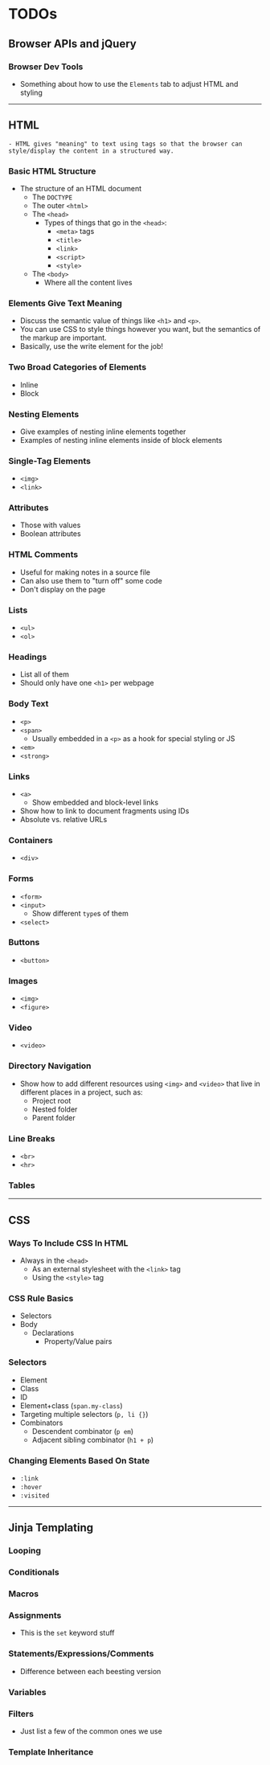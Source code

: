 # TODOs

## Browser APIs and jQuery


### Browser Dev Tools

-   Something about how to use the `Elements` tab to adjust HTML and styling

<hr>

## HTML

    - HTML gives "meaning" to text using tags so that the browser can style/display the content in a structured way.

### Basic HTML Structure

-   The structure of an HTML document
    -   The `DOCTYPE`
    -   The outer `<html>`
    -   The `<head>`
        -   Types of things that go in the `<head>`:
            -   `<meta>` tags
            -   `<title>`
            -   `<link>`
            -   `<script>`
            -   `<style>`
    -   The `<body>`
        -   Where all the content lives

### Elements Give Text Meaning

-   Discuss the semantic value of things like `<h1>` and `<p>`.
-   You can use CSS to style things however you want, but the semantics of the markup are important.
-   Basically, use the write element for the job!

### Two Broad Categories of Elements

-   Inline
-   Block

### Nesting Elements

-   Give examples of nesting inline elements together
-   Examples of nesting inline elements inside of block elements

### Single-Tag Elements

-   `<img>`
-   `<link>`

### Attributes

-   Those with values
-   Boolean attributes

### HTML Comments

-   Useful for making notes in a source file
-   Can also use them to "turn off" some code
-   Don't display on the page

### Lists

-   `<ul>`
-   `<ol>`

### Headings

-   List all of them
-   Should only have one `<h1>` per webpage

### Body Text

-   `<p>`
-   `<span>`
    -   Usually embedded in a `<p>` as a hook for special styling or JS
-   `<em>`
-   `<strong>`

### Links

-   `<a>`
    -   Show embedded and block-level links
-   Show how to link to document fragments using IDs
-   Absolute vs. relative URLs

### Containers

-   `<div>`

### Forms

-   `<form>`
-   `<input>`
    -   Show different `type`s of them
-   `<select>`

### Buttons

-   `<button>`

### Images

-   `<img>`
-   `<figure>`

### Video

-   `<video>`

### Directory Navigation

-   Show how to add different resources using `<img>` and `<video>` that live in different places in a project, such as:
    -   Project root
    -   Nested folder
    -   Parent folder

### Line Breaks

-   `<br>`
-   `<hr>`

### Tables

<hr>

## CSS

### Ways To Include CSS In HTML
- Always in the `<head>`
    - As an external stylesheet with the `<link>` tag
    - Using the `<style>` tag

  

### CSS Rule Basics
- Selectors
- Body
    - Declarations
        - Property/Value pairs
 

### Selectors
- Element
- Class
- ID
- Element+class (`span.my-class`)
- Targeting multiple selectors (`p, li {}`)
- Combinators
    - Descendent combinator (`p em`)
    - Adjacent sibling combinator (`h1 + p`)


### Changing Elements Based On State
- `:link`
- `:hover`
- `:visited`



<hr>

## Jinja Templating

### Looping

### Conditionals

### Macros

### Assignments

-   This is the `set` keyword stuff

### Statements/Expressions/Comments

-   Difference between each beesting version

### Variables

### Filters

-   Just list a few of the common ones we use

### Template Inheritance
